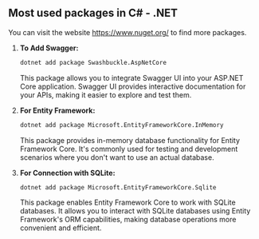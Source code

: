 ## Most used packages in C# - .NET

You can visit the website https://www.nuget.org/ to find more packages.

1. **To Add Swagger:**
    ```bash
    dotnet add package Swashbuckle.AspNetCore
    ```
    This package allows you to integrate Swagger UI into your ASP.NET Core application. Swagger UI provides interactive documentation for your APIs, making it easier to explore and test them.

2. **For Entity Framework:**
    ```bash
    dotnet add package Microsoft.EntityFrameworkCore.InMemory
    ```
    This package provides in-memory database functionality for Entity Framework Core. It's commonly used for testing and development scenarios where you don't want to use an actual database.

3. **For Connection with SQLite:**
    ```bash
    dotnet add package Microsoft.EntityFrameworkCore.Sqlite
    ```
    This package enables Entity Framework Core to work with SQLite databases. It allows you to interact with SQLite databases using Entity Framework's ORM capabilities, making database operations more convenient and efficient.